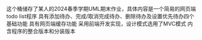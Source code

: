 这个桶储存了某人的2024春季学期UML期末作业，具体内容是一个简易的网页端todo list程序
具有添加待办、完成/取消完成待办、删除待办及设置优先待办四个基础功能
具有网页端缓存功能
采用前端开发实现，设计模式选用了MVC模式
内含程序的整合版本和分装版本
